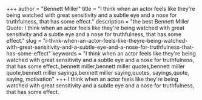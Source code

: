 +++
author = "Bennett Miller"
title = "I think when an actor feels like they're being watched with great sensitivity and a subtle eye and a nose for truthfulness, that has some effect."
description = "the best Bennett Miller Quote: I think when an actor feels like they're being watched with great sensitivity and a subtle eye and a nose for truthfulness, that has some effect."
slug = "i-think-when-an-actor-feels-like-theyre-being-watched-with-great-sensitivity-and-a-subtle-eye-and-a-nose-for-truthfulness-that-has-some-effect"
keywords = "I think when an actor feels like they're being watched with great sensitivity and a subtle eye and a nose for truthfulness, that has some effect.,bennett miller,bennett miller quotes,bennett miller quote,bennett miller sayings,bennett miller saying,quotes, sayings,quote, saying, motivation"
+++
I think when an actor feels like they're being watched with great sensitivity and a subtle eye and a nose for truthfulness, that has some effect.
